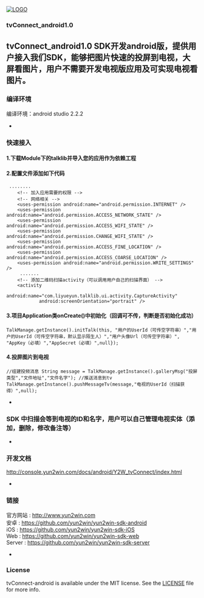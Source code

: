 [![LOGO](http://8225117.s21i-8.faiusr.com/4/ABUIABAEGAAg5o3ztwUoivKDrgQwuAE4Mg.png)](http://www.yun2win.com)
### tvConnect_android1.0

tvConnect_android1.0 SDK开发android版，提供用户接入我们SDK，能够把图片快速的投屏到电视，大屏看图片，用户不需要开发电视版应用及可实现电视看图片。
-
### 编译环境
编译环境：android studio 2.2.2

-
### 快速接入
#### 1.下载Module下的talklib并导入您的应用作为依赖工程
#### 2.配置文件添加如下代码
     ........
        <!-- 加入应用需要的权限 -->
        <!-- 网络相关 -->
        <uses-permission android:name="android.permission.INTERNET" />
        <uses-permission android:name="android.permission.ACCESS_NETWORK_STATE" />
        <uses-permission android:name="android.permission.ACCESS_WIFI_STATE" />
        <uses-permission android:name="android.permission.CHANGE_WIFI_STATE" />
        <uses-permission android:name="android.permission.ACCESS_FINE_LOCATION" />
        <uses-permission android:name="android.permission.ACCESS_COARSE_LOCATION" />
        <uses-permission android:name="android.permission.WRITE_SETTINGS" />
         .......
        <!-- 添加二维码扫描activity（可以调用用户自己的扫描界面） -->
        <activity
                android:name="com.liyueyun.talklib.ui.activity.CaptureActivity"
                android:screenOrientation="portrait" />        
#### 3.项目Application类onCreate()中初始化（回调可不传，判断是否初始化成功）

`TalkManage.getInstance().initTalk(this, "用户的UserId（可传空字符串）","用户的UserId（可传空字符串，默认显示陌生人）","用户头像Url（可传空字符串）", "AppKey（必填）","AppSecret（必填）",null});                                                                         `

#### 4.投屏图片到电视
`//组建投频消息
String message = TalkManage.getInstance().galleryMsg("投屏类型","文件地址","文件名字");
//推送消息到tv
TalkManage.getInstance().pushMessageTv(message,"电视的UserId（扫描获得）",null);                                                   `
    
-
### SDK 中扫描会等到电视的ID和名字，用户可以自己管理电视实体（添加，删除，修改备注等）
-
### 开发文档
http://console.yun2win.com/docs/android/Y2W_tvConnect/index.html<br>



-
### 链接
官方网站 : http://www.yun2win.com<br>
安卓 : https://github.com/yun2win/yun2win-sdk-android<br>
iOS : https://github.com/yun2win/yun2win-sdk-iOS<br>
Web : https://github.com/yun2win/yun2win-sdk-web<br>
Server : https://github.com/yun2win/yun2win-sdk-server<br>

-
### License
tvConnect-android is available under the MIT license. See the [LICENSE](https://github.com/yun2win/tvConnect_android/blob/master/LICENSE) file for more info.
















